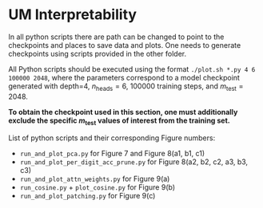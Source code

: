 # UM Interpretability

In all python scripts there are path can be changed to point to the checkpoints and places to save data and plots. One needs to generate checkpoints using scripts provided in the other folder.

All Python scripts should be executed using the format ```./plot.sh *.py 4 6 100000 2048```, where the parameters correspond to a model checkpoint generated with depth=4, $n_{\text{heads}}=6$, 100000 training steps, and $m_{\text{test}}=2048$. 

**To obtain the checkpoint used in this section, one must additionally exclude the specific $m_{\text{test}}$ values of interest from the training set.**

List of python scripts and their corresponding Figure numbers:

- `run_and_plot_pca.py` for Figure 7 and Figure 8(a1, b1, c1)
- `run_and_plot_per_digit_acc_prune.py` for Figure 8(a2, b2, c2, a3, b3, c3)
- `run_and_plot_attn_weights.py` for Figure 9(a)
- `run_cosine.py` + `plot_cosine.py` for Figure 9(b)
- `run_and_plot_patching.py` for Figure 9(c)